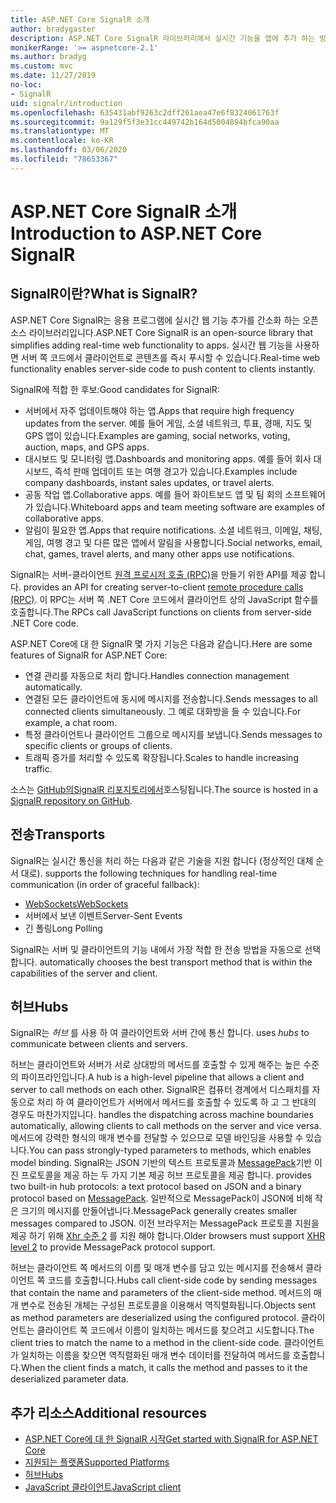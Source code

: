 ```yaml
---
title: ASP.NET Core SignalR 소개
author: bradygaster
description: ASP.NET Core SignalR 라이브러리에서 실시간 기능을 앱에 추가 하는 방법을 알아봅니다.
monikerRange: '>= aspnetcore-2.1'
ms.author: bradyg
ms.custom: mvc
ms.date: 11/27/2019
no-loc:
- SignalR
uid: signalr/introduction
ms.openlocfilehash: 635431abf9263c2dff261aea47e6f8324061763f
ms.sourcegitcommit: 9a129f5f3e31cc449742b164d5004894bfca90aa
ms.translationtype: MT
ms.contentlocale: ko-KR
ms.lasthandoff: 03/06/2020
ms.locfileid: "78653367"
---
```

# <a name="introduction-to-aspnet-core-opno-locsignalr"></a><span data-ttu-id="f00d1-103">ASP.NET Core SignalR 소개</span><span class="sxs-lookup"><span data-stu-id="f00d1-103">Introduction to ASP.NET Core SignalR</span></span>

## <a name="what-is-opno-locsignalr"></a><span data-ttu-id="f00d1-104">SignalR이란?</span><span class="sxs-lookup"><span data-stu-id="f00d1-104">What is SignalR?</span></span>

<span data-ttu-id="f00d1-105">ASP.NET Core SignalR는 응용 프로그램에 실시간 웹 기능 추가를 간소화 하는 오픈 소스 라이브러리입니다.</span><span class="sxs-lookup"><span data-stu-id="f00d1-105">ASP.NET Core SignalR is an open-source library that simplifies adding real-time web functionality to apps.</span></span> <span data-ttu-id="f00d1-106">실시간 웹 기능을 사용하면 서버 쪽 코드에서 클라이언트로 콘텐츠를 즉시 푸시할 수 있습니다.</span><span class="sxs-lookup"><span data-stu-id="f00d1-106">Real-time web functionality enables server-side code to push content to clients instantly.</span></span>

<span data-ttu-id="f00d1-107">SignalR에 적합 한 후보:</span><span class="sxs-lookup"><span data-stu-id="f00d1-107">Good candidates for SignalR:</span></span>

* <span data-ttu-id="f00d1-108">서버에서 자주 업데이트해야 하는 앱.</span><span class="sxs-lookup"><span data-stu-id="f00d1-108">Apps that require high frequency updates from the server.</span></span> <span data-ttu-id="f00d1-109">예를 들어 게임, 소셜 네트워크, 투표, 경매, 지도 및 GPS 앱이 있습니다.</span><span class="sxs-lookup"><span data-stu-id="f00d1-109">Examples are gaming, social networks, voting, auction, maps, and GPS apps.</span></span>
* <span data-ttu-id="f00d1-110">대시보드 및 모니터링 앱.</span><span class="sxs-lookup"><span data-stu-id="f00d1-110">Dashboards and monitoring apps.</span></span> <span data-ttu-id="f00d1-111">예를 들어 회사 대시보드, 즉석 판매 업데이트 또는 여행 경고가 있습니다.</span><span class="sxs-lookup"><span data-stu-id="f00d1-111">Examples include company dashboards, instant sales updates, or travel alerts.</span></span>
* <span data-ttu-id="f00d1-112">공동 작업 앱.</span><span class="sxs-lookup"><span data-stu-id="f00d1-112">Collaborative apps.</span></span> <span data-ttu-id="f00d1-113">예를 들어 화이트보드 앱 및 팀 회의 소프트웨어가 있습니다.</span><span class="sxs-lookup"><span data-stu-id="f00d1-113">Whiteboard apps and team meeting software are examples of collaborative apps.</span></span>
* <span data-ttu-id="f00d1-114">알림이 필요한 앱.</span><span class="sxs-lookup"><span data-stu-id="f00d1-114">Apps that require notifications.</span></span> <span data-ttu-id="f00d1-115">소셜 네트워크, 이메일, 채팅, 게임, 여행 경고 및 다른 많은 앱에서 알림을 사용합니다.</span><span class="sxs-lookup"><span data-stu-id="f00d1-115">Social networks, email, chat, games, travel alerts, and many other apps use notifications.</span></span>

SignalR<span data-ttu-id="f00d1-116">는 서버-클라이언트 [원격 프로시저 호출 (RPC)](https://wikipedia.org/wiki/Remote_procedure_call)을 만들기 위한 API를 제공 합니다.</span><span class="sxs-lookup"><span data-stu-id="f00d1-116"> provides an API for creating server-to-client [remote procedure calls (RPC)](https://wikipedia.org/wiki/Remote_procedure_call).</span></span> <span data-ttu-id="f00d1-117">이 RPC는 서버 쪽 .NET Core 코드에서 클라이언트 상의 JavaScript 함수를 호출합니다.</span><span class="sxs-lookup"><span data-stu-id="f00d1-117">The RPCs call JavaScript functions on clients from server-side .NET Core code.</span></span>

<span data-ttu-id="f00d1-118">ASP.NET Core에 대 한 SignalR 몇 가지 기능은 다음과 같습니다.</span><span class="sxs-lookup"><span data-stu-id="f00d1-118">Here are some features of SignalR for ASP.NET Core:</span></span>

* <span data-ttu-id="f00d1-119">연결 관리를 자동으로 처리 합니다.</span><span class="sxs-lookup"><span data-stu-id="f00d1-119">Handles connection management automatically.</span></span>
* <span data-ttu-id="f00d1-120">연결된 모든 클라이언트에 동시에 메시지를 전송합니다.</span><span class="sxs-lookup"><span data-stu-id="f00d1-120">Sends messages to all connected clients simultaneously.</span></span> <span data-ttu-id="f00d1-121">그 예로 대화방을 들 수 있습니다.</span><span class="sxs-lookup"><span data-stu-id="f00d1-121">For example, a chat room.</span></span>
* <span data-ttu-id="f00d1-122">특정 클라이언트나 클라이언트 그룹으로 메시지를 보냅니다.</span><span class="sxs-lookup"><span data-stu-id="f00d1-122">Sends messages to specific clients or groups of clients.</span></span>
* <span data-ttu-id="f00d1-123">트래픽 증가를 처리할 수 있도록 확장됩니다.</span><span class="sxs-lookup"><span data-stu-id="f00d1-123">Scales to handle increasing traffic.</span></span>

<span data-ttu-id="f00d1-124">소스는 [GitHub의SignalR 리포지토리에서](https://github.com/dotnet/AspNetCore/tree/master/src/SignalR)호스팅됩니다.</span><span class="sxs-lookup"><span data-stu-id="f00d1-124">The source is hosted in a [SignalR repository on GitHub](https://github.com/dotnet/AspNetCore/tree/master/src/SignalR).</span></span>

## <a name="transports"></a><span data-ttu-id="f00d1-125">전송</span><span class="sxs-lookup"><span data-stu-id="f00d1-125">Transports</span></span>

SignalR<span data-ttu-id="f00d1-126">는 실시간 통신을 처리 하는 다음과 같은 기술을 지원 합니다 (정상적인 대체 순서 대로).</span><span class="sxs-lookup"><span data-stu-id="f00d1-126"> supports the following techniques for handling real-time communication (in order of graceful fallback):</span></span>

* [<span data-ttu-id="f00d1-127">WebSockets</span><span class="sxs-lookup"><span data-stu-id="f00d1-127">WebSockets</span></span>](https://tools.ietf.org/html/rfc7118)
* <span data-ttu-id="f00d1-128">서버에서 보낸 이벤트</span><span class="sxs-lookup"><span data-stu-id="f00d1-128">Server-Sent Events</span></span>
* <span data-ttu-id="f00d1-129">긴 폴링</span><span class="sxs-lookup"><span data-stu-id="f00d1-129">Long Polling</span></span>

SignalR<span data-ttu-id="f00d1-130">는 서버 및 클라이언트의 기능 내에서 가장 적합 한 전송 방법을 자동으로 선택 합니다.</span><span class="sxs-lookup"><span data-stu-id="f00d1-130"> automatically chooses the best transport method that is within the capabilities of the server and client.</span></span>

## <a name="hubs"></a><span data-ttu-id="f00d1-131">허브</span><span class="sxs-lookup"><span data-stu-id="f00d1-131">Hubs</span></span>

SignalR<span data-ttu-id="f00d1-132">는 *허브* 를 사용 하 여 클라이언트와 서버 간에 통신 합니다.</span><span class="sxs-lookup"><span data-stu-id="f00d1-132"> uses *hubs* to communicate between clients and servers.</span></span>

<span data-ttu-id="f00d1-133">허브는 클라이언트와 서버가 서로 상대방의 메서드를 호출할 수 있게 해주는 높은 수준의 파이프라인입니다.</span><span class="sxs-lookup"><span data-stu-id="f00d1-133">A hub is a high-level pipeline that allows a client and server to call methods on each other.</span></span> SignalR<span data-ttu-id="f00d1-134">은 컴퓨터 경계에서 디스패치를 자동으로 처리 하 여 클라이언트가 서버에서 메서드를 호출할 수 있도록 하 고 그 반대의 경우도 마찬가지입니다.</span><span class="sxs-lookup"><span data-stu-id="f00d1-134"> handles the dispatching across machine boundaries automatically, allowing clients to call methods on the server and vice versa.</span></span> <span data-ttu-id="f00d1-135">메서드에 강력한 형식의 매개 변수를 전달할 수 있으므로 모델 바인딩을 사용할 수 있습니다.</span><span class="sxs-lookup"><span data-stu-id="f00d1-135">You can pass strongly-typed parameters to methods, which enables model binding.</span></span> SignalR<span data-ttu-id="f00d1-136">는 JSON 기반의 텍스트 프로토콜과 [MessagePack](https://msgpack.org/)기반 이진 프로토콜을 제공 하는 두 가지 기본 제공 허브 프로토콜을 제공 합니다.</span><span class="sxs-lookup"><span data-stu-id="f00d1-136"> provides two built-in hub protocols: a text protocol based on JSON and a binary protocol based on [MessagePack](https://msgpack.org/).</span></span>  <span data-ttu-id="f00d1-137">일반적으로 MessagePack이 JSON에 비해 작은 크기의 메시지를 만들어냅니다.</span><span class="sxs-lookup"><span data-stu-id="f00d1-137">MessagePack generally creates smaller messages compared to JSON.</span></span> <span data-ttu-id="f00d1-138">이전 브라우저는 MessagePack 프로토콜 지원을 제공 하기 위해 [Xhr 수준 2](https://caniuse.com/#feat=xhr2) 를 지원 해야 합니다.</span><span class="sxs-lookup"><span data-stu-id="f00d1-138">Older browsers must support [XHR level 2](https://caniuse.com/#feat=xhr2) to provide MessagePack protocol support.</span></span>

<span data-ttu-id="f00d1-139">허브는 클라이언트 쪽 메서드의 이름 및 매개 변수를 담고 있는 메시지를 전송해서 클라이언트 쪽 코드를 호출합니다.</span><span class="sxs-lookup"><span data-stu-id="f00d1-139">Hubs call client-side code by sending messages that contain the name and parameters of the client-side method.</span></span> <span data-ttu-id="f00d1-140">메서드의 매개 변수로 전송된 개체는 구성된 프로토콜을 이용해서 역직렬화됩니다.</span><span class="sxs-lookup"><span data-stu-id="f00d1-140">Objects sent as method parameters are deserialized using the configured protocol.</span></span> <span data-ttu-id="f00d1-141">클라이언트는 클라이언트 쪽 코드에서 이름이 일치하는 메서드를 찾으려고 시도합니다.</span><span class="sxs-lookup"><span data-stu-id="f00d1-141">The client tries to match the name to a method in the client-side code.</span></span> <span data-ttu-id="f00d1-142">클라이언트가 일치하는 이름을 찾으면 역직렬화된 매개 변수 데이터를 전달하여 메서드를 호출합니다.</span><span class="sxs-lookup"><span data-stu-id="f00d1-142">When the client finds a match, it calls the method and passes to it the deserialized parameter data.</span></span>

## <a name="additional-resources"></a><span data-ttu-id="f00d1-143">추가 리소스</span><span class="sxs-lookup"><span data-stu-id="f00d1-143">Additional resources</span></span>

* <span data-ttu-id="f00d1-144">[ASP.NET Core에 대 한 SignalR 시작](xref:tutorials/signalr)</span><span class="sxs-lookup"><span data-stu-id="f00d1-144">[Get started with SignalR for ASP.NET Core](xref:tutorials/signalr)</span></span>
* [<span data-ttu-id="f00d1-145">지원되는 플랫폼</span><span class="sxs-lookup"><span data-stu-id="f00d1-145">Supported Platforms</span></span>](xref:signalr/supported-platforms)
* [<span data-ttu-id="f00d1-146">허브</span><span class="sxs-lookup"><span data-stu-id="f00d1-146">Hubs</span></span>](xref:signalr/hubs)
* [<span data-ttu-id="f00d1-147">JavaScript 클라이언트</span><span class="sxs-lookup"><span data-stu-id="f00d1-147">JavaScript client</span></span>](xref:signalr/javascript-client)
